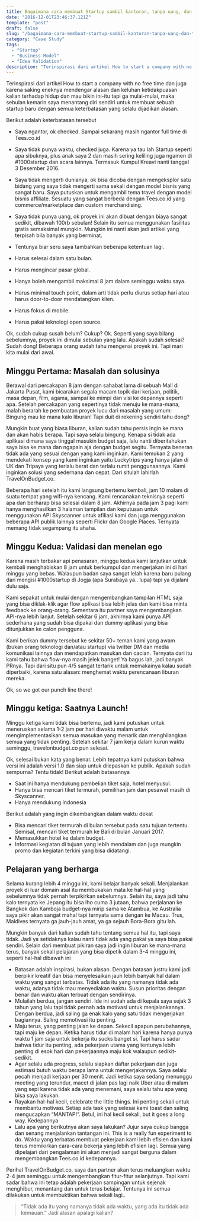 ```yaml
---
title: Bagaimana cara membuat Startup sambil kantoran, tanpa uang, dan tanpa waktu luang.
date: "2016-12-01T23:46:37.121Z"
template: "post"
draft: false
slug: "/bagaimana-cara-membuat-startup-sambil-kantoran-tanpa-uang-dan-tanpa-waktu-luang/"
category: "Case Study"
tags:
  - "Startup"
  - "Business Model"
  - "Idea Validation"
description: "Terinspirasi dari artikel How to start a company with no free time dan juga karena saking eneknya mendengar alasan dan keluhan ketidakpuasan kalian terhadap hidup dan mau bikin ini-itu tapi ga mulai-mulai, maka sebulan kemarin saya menantang diri sendiri untuk membuat sebuah startup baru dengan semua keterbatasan yang selalu dijadikan alasan."
---
```


Terinspirasi dari artikel How to start a company with no free time dan juga karena saking eneknya mendengar alasan dan keluhan ketidakpuasan kalian terhadap hidup dan mau bikin ini-itu tapi ga mulai-mulai, maka sebulan kemarin saya menantang diri sendiri untuk membuat sebuah startup baru dengan semua keterbatasan yang selalu dijadikan alasan.

Berikut adalah keterbatasan tersebut

- Saya ngantor, ok checked. Sampai sekarang masih ngantor full time di Tees.co.id
- Saya tidak punya waktu, checked juga. Karena ya tau lah Startup seperti apa sibuknya, plus anak saya 2 dan masih sering keliling juga ngamen di #1000startup dan acara lainnya. Termasuk Kumpul Kreavi nanti tanggal 3 Desember 2016.
- Saya tidak mengerti dunianya, ok bisa dicoba dengan mengeksplor satu bidang yang saya tidak mengerti sama sekali dengan model bisnis yang sangat baru. Saya putuskan untuk mengambil tema travel dengan model bisnis affiliate. Sesuatu yang sangat berbeda dengan Tees.co.id yang commerce/marketplace dan custom merchandising.
- Saya tidak punya uang, ok proyek ini akan dibuat dengan biaya sangat sedikit, dibawah 100rb sebulan! Selain itu semua menggunakan fasilitas gratis semaksimal mungkin. Mungkin ini nanti akan jadi artikel yang terpisah bila banyak yang berminat.
- Tentunya biar seru saya tambahkan beberapa ketentuan lagi.

- Harus selesai dalam satu bulan.
- Harus mengincar pasar global.
- Hanya boleh mengambil maksimal 8 jam dalam seminggu waktu saya.
- Harus minimal touch point, dalam arti tidak perlu diurus setiap hari atau harus door-to-door mendatangkan klien.
- Harus fokus di mobile.
- Harus pakai teknologi open source.

Ok, sudah cukup susah belum? Cukup? Ok. Seperti yang saya bilang sebelumnya, proyek ini dimulai sebulan yang lalu. Apakah sudah selesai? Sudah dong! Beberapa orang sudah tahu mengenai proyek ini. Tapi mari kita mulai dari awal.

## Minggu Pertama: Masalah dan solusinya

Berawal dari percakapan 8 jam dengan sahabat lama di sebuah Mall di Jakarta Pusat, kami bicarakan segala macam topik dari kerjaan, politik, masa depan, film, agama, sampai ke mimpi dan visi ke depannya seperti apa. Setelah percakapan yang sepertinya tidak menuju ke mana-mana, malah berarah ke pembuatan proyek lucu dari masalah yang umum: Bingung mau ke mana kalo liburan! Tapi duit di rekening sendiri tahu dong?

Mungkin buat yang biasa liburan, kalian sudah tahu persis ingin ke mana dan akan habis berapa. Tapi saya selalu bingung. Kenapa si tidak ada aplikasi dimana saya tinggal masukin budget saja, lalu nanti diberitahukan saya bisa ke mana dan ngapain aja dengan budget segitu. Ternyata beneran tidak ada yang sesuai dengan yang kami inginkan. Kami temukan 2 yang mendekati konsep yang kami inginkan yaitu Luckytrips yang hanya jalan di UK dan Tripaya yang terlalu berat dan terlalu rumit penggunaannya. Kami inginkan solusi yang sederhana dan cepat. Dari situlah lahirlah TravelOnBudget.co.

Beberapa hari setelah itu kami langsung bertemu kembali, jam 10 malam di suatu tempat yang wifi-nya kencang. Kami rencanakan teknisnya seperti apa dan berharap bisa selesai dalam 8 jam. Akhirnya pada jam 3 pagi kami hanya menghasilkan 3 halaman tampilan dan keputusan untuk menggunakan API Skyscanner untuk afiliasi kami dan juga menggunakan beberapa API publik lainnya seperti Flickr dan Google Places. Ternyata memang tidak segampang itu ahaha.

## Minggu Kedua: Validasi dan menelan ego

Karena masih terbakar api penasaran, minggu kedua kami lanjutkan untuk kembali menghabiskan 8 jam untuk berkumpul dan mengerjakan ini di hari minggu yang bebas. Walaupun badan saya sangat lelah karena baru pulang dari mengisi #1000startup di Jogja (apa Surabaya ya.. lupa) tapi ya dijalani dulu saja.

Kami sepakat untuk mulai dengan mengembangkan tampilan HTML saja yang bisa diklak-klik agar flow aplikasi bisa lebih jelas dan kami bisa minta feedback ke orang-orang. Sementara itu partner saya mengembangkan API-nya lebih lanjut. Setelah sekitar 6 jam, akhirnya kami punya API sederhana yang sudah bisa dipakai dan dummy aplikasi yang bisa ditunjukkan ke calon pengguna.

Kami berikan dummy tersebut ke sekitar 50+ teman kami yang awam (bukan orang teknologi dan/atau startup) via twitter DM dan media komunikasi lainnya dan mendapatkan masukan dan cacian. Ternyata dari itu kami tahu bahwa flow-nya masih jelek banget! Ya bagus lah, jadi banyak PRnya. Tapi dari situ pun 4/5 sangat tertarik untuk memakainya kalau sudah diperbaiki, karena satu alasan: menghemat waktu perencanaan liburan mereka.

Ok, so we got our punch line there!

## Minggu ketiga: Saatnya Launch!

Minggu ketiga kami tidak bisa bertemu, jadi kami putuskan untuk meneruskan selama 1-2 jam per hari diwaktu malam untuk mengimplementasikan semua masukan yang menarik dan menghilangkan semua yang tidak penting. Setelah sekitar 7 jam kerja dalam kurun waktu seminggu, travelonbudget.co pun selesai.

Ok, selesai bukan kata yang benar. Lebih tepatnya kami putuskan bahwa versi ini adalah versi 1.0 dan siap untuk dilepaskan ke publik. Apakah sudah sempurna? Tentu tidak! Berikut adalah batasannya

- Saat ini hanya mendukung pembelian tiket saja, hotel menyusul.
- Hanya bisa mencari tiket termurah, pemilihan jam dan pesawat masih di Skyscanner.
- Hanya mendukung Indonesia

Berikut adalah yang ingin dikembangkan dalam waktu dekat

- Bisa mencari tiket termurah di bulan tersebut pada satu tujuan tertentu. Semisal, mencari tiket termurah ke Bali di bulan Januari 2017.
- Memasukkan hotel ke dalam budget.
- Informasi kegiatan di tujuan yang lebih mendalam dan juga mungkin promo dan kegiatan terkini yang bisa didatangi.

## Pelajaran yang berharga

Selama kurang lebih 4 minggu ini, kami belajar banyak sekali. Menjalankan proyek di luar domain asal itu membukakan mata ke hal-hal yang sebelumnya tidak pernah terpikirkan sebelumnya. Selain itu, saya jadi tahu kalo ternyata ke Jepang itu bisa lho cuma 3 jutaan, bahwa perjalanan ke Bangkok dan Kamboja budget-nya mirip sama ke Atambua, ke Australia saya pikir akan sangat mahal tapi ternyata sama dengan ke Macau. Trus, Maldives ternyata ga jauh-jauh amat, ya ga sejauh Bora-Bora gitu lah.

Mungkin banyak dari kalian sudah tahu tentang semua hal itu, tapi saya tidak. Jadi ya setidaknya kalau nanti tidak ada yang pakai ya saya bisa pakai sendiri. Selain dari membuat pikiran saya jadi ingin liburan ke mana-mana terus, banyak sekali pelajaran yang bisa dipetik dalam 3-4 minggu ini, seperti hal-hal dibawah ini

- Batasan adalah inspirasi, bukan alasan. Dengan batasan justru kami jadi berpikir kreatif dan bisa menyelesaikan jauh lebih banyak hal dalam waktu yang sangat terbatas.
  Tidak ada itu yang namanya tidak ada waktu, adanya tidak mau menyediakan waktu. Susun prioritas dengan benar dan waktu akan terbuat dengan sendirinya.
- Mulailah berdua, jangan sendiri. Ide ini sudah ada di kepala saya sejak 3 tahun yang lalu tapi tidak pernah ada motivasi untuk menjalankannya. Dengan berdua, jadi saling ga enak kalo yang satu tidak mengerjakan bagiannya. Saling memotivasi itu penting.
- Maju terus, yang penting jalan ke depan. Sekecil apapun perubahannya, tapi maju ke depan. Ketika harus tidur di malam hari karena hanya punya waktu 1 jam saja untuk bekerja itu sucks banget si. Tapi harus sadar bahwa tidur itu penting, ada pekerjaan utama yang tentunya lebih penting di esok hari dan pekerjaannya maju kok walaupun sedikit-sedikit.
- Agar selalu ada progress, selalu siapkan daftar pekerjaan dan juga estimasi butuh waktu berapa lama untuk mengerjakannya. Saya selalu pecah menjadi kerjaan per 30 menit. Jadi ketika saya sedang menunggu meeting yang terundur, macet di jalan pas lagi naik Uber atau di malam yang sepi karena tidak ada yang menemani, saya selalu tahu apa yang bisa saya lakukan.
- Rayakan hal-hal kecil, celebrate the little things. Ini penting sekali untuk membantu motivasi. Setiap ada task yang selesai kami toast dan saling mengucapkan “MANTAP!”. Betul, ini hal kecil sekali, but it goes a long way.
  Kedepannya
- Lalu apa yang berikutnya akan saya lakukan? Jujur saya cukup bangga dan senang menjalankan tantangan ini. This is a really fun experiment to do. Waktu yang terbatas membuat pekerjaan kami lebih efisien dan kami terus memikirkan cara-cara bekerja yang lebih efisien lagi. Semua yang dipelajari dari pengalaman ini akan menjadi sangat berguna dalam mengembangkan Tees.co.id kedepannya.

Perihal TravelOnBudget.co, saya dan partner akan terus meluangkan waktu 2-4 jam seminggu untuk mengembangkan fitur-fitur selanjutnya. Tapi kami sadar bahwa ini tetap adalah pekerjaan sampingan untuk sejenak menghibur, menantang dan untuk terus belajar. Tentunya ini semua dilakukan untuk membuktikan bahwa sekali lagi..

> “Tidak ada itu yang namanya tidak ada waktu, yang ada itu tidak ada kemauan.”
> Jadi alasan apalagi kalian?
